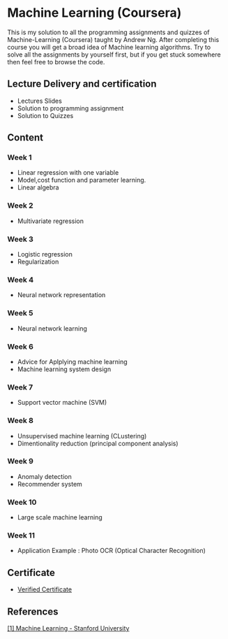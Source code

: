 <!-- Coursera-Machine-Learning-Stanford is being sponsored by the following tool; please help to support us by taking a look and signing up to a free trial 
<a href="https://tracking.gitads.io/?repo=Coursera-Machine-Learning-Stanford"><img src="https://images.gitads.io/Coursera-Machine-Learning-Stanford" alt="GitAds"/></a> -->

# Machine Learning (Coursera)
This is my solution to all the programming assignments and quizzes of Machine-Learning (Coursera) taught by Andrew Ng. After completing this course you will get a broad idea of Machine learning algorithms. Try to solve all the assignments by yourself first, but if you get stuck somewhere then feel free to browse the code.

## Lecture Delivery and certification
* Lectures Slides
* Solution to programming assignment
* Solution to Quizzes
## Content
### Week 1
* Linear regression with one variable
* Model,cost function and parameter learning.
* Linear algebra
### Week 2
* Multivariate regression
### Week 3
* Logistic regression
* Regularization
### Week 4
* Neural network representation
### Week 5
* Neural network learning
### Week 6
* Advice for Aplplying machine learning
* Machine learning system design
### Week 7
* Support vector machine (SVM)
### Week 8
* Unsupervised machine learning (CLustering)
* Dimentionality reduction (principal component analysis)
### Week 9
* Anomaly detection
* Recommender system
### Week 10
* Large scale machine learning
### Week 11
* Application Example : Photo OCR (Optical Character Recognition)
## Certificate
* [Verified Certificate]( https://www.coursera.org/account/accomplishments/certificate/QN4XHUZBRJYW)

## References
[[1] Machine Learning - Stanford University](https://www.coursera.org/learn/machine-learning)
